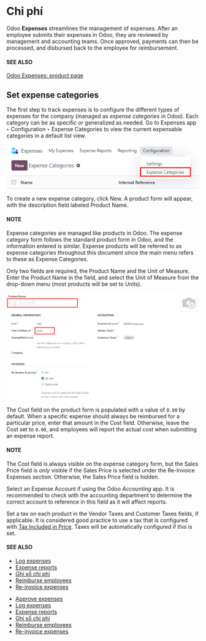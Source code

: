 # Chi phí

Odoo **Expenses** streamlines the management of expenses. After an employee submits their expenses
in Odoo, they are reviewed by management and accounting teams. Once approved, payments can then be
processed, and disbursed back to the employee for reimbursement.

#### SEE ALSO
[Odoo Expenses: product page](https://www.odoo.com/app/expenses)

## Set expense categories

The first step to track expenses is to configure the different types of expenses for the company
(managed as *expense categories* in Odoo). Each category can be as specific or generalized as
needed. Go to Expenses app ‣ Configuration ‣ Expense Categories to view the
current expensable categories in a default list view.

![Set expense costs on products.](../../../.gitbook/assets/categories.png)

To create a new expense category, click New. A product form will appear, with the
description field labeled Product Name.

#### NOTE
Expense categories are managed like products in Odoo. The expense category form follows the
standard product form in Odoo, and the information entered is similar. Expense products will be
referred to as expense categories throughout this document since the main menu refers to these as
Expense Categories.

Only two fields are required, the Product Name and the Unit of Measure.
Enter the Product Name in the field, and select the Unit of Measure from the
drop-down menu (most products will be set to Units).

![Set expense costs on products.](../../../.gitbook/assets/new-expense-product.png)

The Cost field on the product form is populated with a value of `0.00` by default. When
a specific expense should always be reimbursed for a particular price, enter that amount in the
Cost field. Otherwise, leave the Cost set to `0.00`, and employees will
report the actual cost when submitting an expense report.

#### NOTE
The Cost field is always visible on the expense category form, but the
Sales Price field is *only* visible if the Sales Price is selected under
the Re-Invoice Expenses section. Otherwise, the Sales Price field is
hidden.

Select an Expense Account if using the Odoo *Accounting* app. It is recommended to check
with the accounting department to determine the correct account to reference in this field as it
will affect reports.

Set a tax on each product in the Vendor Taxes and Customer Taxes fields, if
applicable. It is considered good practice to use a tax that is configured with [Tax Included
in Price](../accounting/taxes/#taxes-included-in-price). Taxes will be automatically configured if this is set.

#### SEE ALSO
- [Log expenses](log_expenses.md)
- [Expense reports](expense_reports.md)
- [Ghi sổ chi phí](post_expenses.md)
- [Reimburse employees](reimburse.md)
- [Re-invoice expenses](reinvoice_expenses.md)

* [Approve expenses](approve_expenses.md)
* [Log expenses](log_expenses.md)
* [Expense reports](expense_reports.md)
* [Ghi sổ chi phí](post_expenses.md)
* [Reimburse employees](reimburse.md)
* [Re-invoice expenses](reinvoice_expenses.md)

